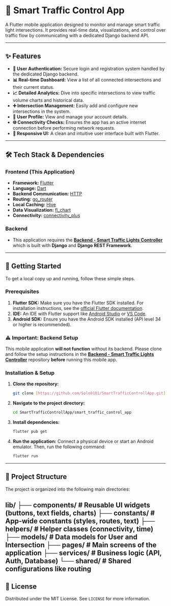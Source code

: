 # 🚦 Smart Traffic Control App

A Flutter mobile application designed to monitor and manage smart traffic light intersections. It provides real-time data, visualizations, and control over traffic flow by communicating with a dedicated Django backend API.

---

## ✨ Features

-   **🔐 User Authentication:** Secure login and registration system handled by the dedicated Django backend.
-   **📊 Real-time Dashboard:** View a list of all connected intersections and their current status.
-   **📈 Detailed Analytics:** Dive into specific intersections to view traffic volume charts and historical data.
-   **➕ Intersection Management:** Easily add and configure new intersections in the system.
-   **👤 User Profile:** View and manage your account details.
-   **🌐 Connectivity Checks:** Ensures the app has an active internet connection before performing network requests.
-   **📱 Responsive UI:** A clean and intuitive user interface built with Flutter.

---

## 🛠️ Tech Stack & Dependencies

### Frontend (This Application)
-   **Framework:** [Flutter](https://flutter.dev/)
-   **Language:** [Dart](https://dart.dev/)
-   **Backend Communication:** [HTTP](https://pub.dev/packages/http)
-   **Routing:** [go_router](https://pub.dev/packages/go_router)
-   **Local Caching:** [Hive](https://pub.dev/packages/hive)
-   **Data Visualization:** [fl_chart](https://pub.dev/packages/fl_chart)
-   **Connectivity:** [connectivity_plus](https://pub.dev/packages/connectivity_plus)

### Backend
-   This application requires the **[Backend - Smart Traffic Lights Controller](https://github.com/Solo0101/Backend-Smart_Traffic_Lights_Controller)** which is built with **Django** and **Django REST Framework**.

---

## 🚀 Getting Started

To get a local copy up and running, follow these simple steps.

### Prerequisites

1.  **Flutter SDK:** Make sure you have the Flutter SDK installed. For installation instructions, see the [official Flutter documentation](https://docs.flutter.dev/get-started/install).
2.  **IDE:** An IDE with Flutter support like [Android Studio](https://developer.android.com/studio) or [VS Code](https://code.visualstudio.com/).
3.  **Android SDK:** Ensure you have the Android SDK installed (API level 34 or higher is recommended).

### ⚠️ Important: Backend Setup

This mobile application **will not function** without its backend. Please clone and follow the setup instructions in the **[Backend - Smart Traffic Lights Controller](https://github.com/Solo0101/Backend-Smart_Traffic_Lights_Controller)** repository **before** running this mobile app.

### Installation & Setup

1.  **Clone the repository:**
    ```sh
    git clone [https://github.com/Solo0101/SmartTrafficControllApp.git](https://github.com/Solo0101/SmartTrafficControllApp.git)
    ```

2.  **Navigate to the project directory:**
    ```sh
    cd SmartTrafficControllApp/smart_traffic_control_app
    ```

3.  **Install dependencies:**
    ```sh
    flutter pub get
    ```

4.  **Run the application:**
    Connect a physical device or start an Android emulator. Then, run the following command:
    ```sh
    flutter run
    ```

---
## 📂 Project Structure

The project is organized into the following main directories:

lib/
├── components/     # Reusable UI widgets (buttons, text fields, charts)
├── constants/      # App-wide constants (styles, routes, text)
├── helpers/        # Helper classes (connectivity, time)
├── models/         # Data models for User and Intersection
├── pages/          # Main screens of the application
├── services/       # Business logic (API, Auth, Database)
└── shared/         # Shared configurations like routing
---

## 📄 License

Distributed under the MIT License. See `LICENSE` for more information.


